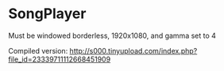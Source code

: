 # SongPlayer

Must be windowed borderless, 1920x1080, and gamma set to 4

Compiled version: http://s000.tinyupload.com/index.php?file_id=23339711112668451909
